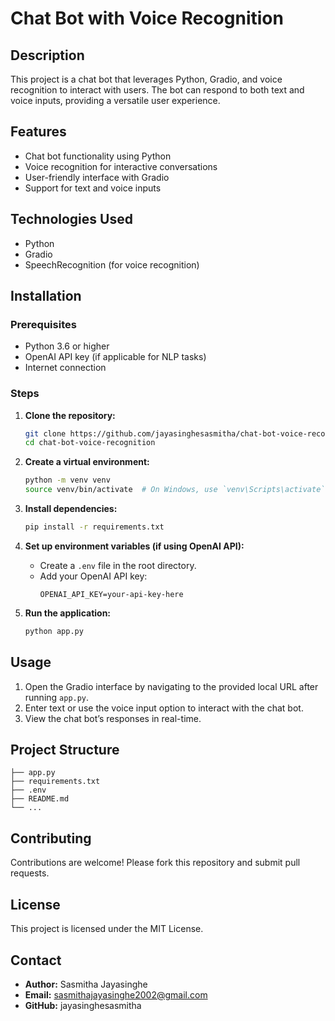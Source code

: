 # Chat Bot with Voice Recognition

## Description
This project is a chat bot that leverages Python, Gradio, and voice recognition to interact with users. The bot can respond to both text and voice inputs, providing a versatile user experience.

## Features
- Chat bot functionality using Python
- Voice recognition for interactive conversations
- User-friendly interface with Gradio
- Support for text and voice inputs

## Technologies Used
- Python
- Gradio
- SpeechRecognition (for voice recognition)

## Installation

### Prerequisites
- Python 3.6 or higher
- OpenAI API key (if applicable for NLP tasks)
- Internet connection

### Steps

1. **Clone the repository:**
   ```bash
   git clone https://github.com/jayasinghesasmitha/chat-bot-voice-recognition.git
   cd chat-bot-voice-recognition
   ```

2. **Create a virtual environment:**
   ```bash
   python -m venv venv
   source venv/bin/activate  # On Windows, use `venv\Scripts\activate`
   ```

3. **Install dependencies:**
   ```bash
   pip install -r requirements.txt
   ```

4. **Set up environment variables (if using OpenAI API):**
   - Create a `.env` file in the root directory.
   - Add your OpenAI API key:
     ```plaintext
     OPENAI_API_KEY=your-api-key-here
     ```

5. **Run the application:**
   ```bash
   python app.py
   ```

## Usage
1. Open the Gradio interface by navigating to the provided local URL after running `app.py`.
2. Enter text or use the voice input option to interact with the chat bot.
3. View the chat bot’s responses in real-time.

## Project Structure

```plaintext
├── app.py
├── requirements.txt
├── .env
├── README.md
└── ...
```

## Contributing
Contributions are welcome! Please fork this repository and submit pull requests.

## License
This project is licensed under the MIT License.

## Contact
- **Author:** Sasmitha Jayasinghe
- **Email:** sasmithajayasinghe2002@gmail.com
- **GitHub:** jayasinghesasmitha
